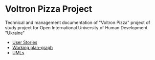 # Voltron Pizza Project
Technical and management documentation of "Voltron Pizza" project of study project for
Open International University of Human Development "Ukraine"

* [User Stories](UserStories.md)
* [Working plan-graph](Plan.md)
* [UMLs](UMLs.md)
